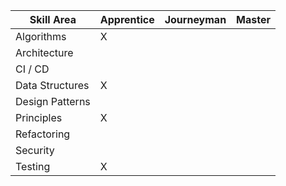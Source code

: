 
| Skill Area      | Apprentice | Journeyman | Master |
| --------------- | ---------- | ---------- | ------ |
| Algorithms      | X          |            |        |
| Architecture    |            |            |        |
| CI / CD         |            |            |        |
| Data Structures | X          |            |        |
| Design Patterns |            |            |        |
| Principles      | X          |            |        |
| Refactoring     |            |            |        |
| Security        |            |            |        |
| Testing         | X          |            |        |

